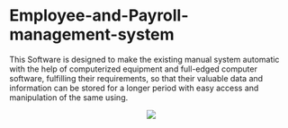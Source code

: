 # Employee-and-Payroll-management-system
This Software is designed to make the existing manual system automatic with the help of computerized equipment and full-edged computer software, fulfilling their requirements, so that their valuable data and information can be stored for a longer period with easy access and manipulation of the same using.

<p align="center">
  <kbd>
<img src="https://www.nipuniudari.tech/static/media/p5.f8fca41d.png"></img>
  </kbd>
</p>
